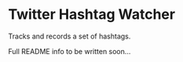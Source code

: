 Twitter Hashtag Watcher
====================

Tracks and records a set of hashtags.

Full README info to be written soon…